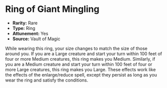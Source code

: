 # Ring of Giant Mingling

- **Rarity:** Rare
- **Type:** Ring
- **Attunement:** Yes
- **Source:** Vault of Magic

While wearing this ring, your size changes to match the size of those around you. If you are a Large creature and start your turn within 100 feet of four or more Medium creatures, this ring makes you Medium. Similarly, if you are a Medium creature and start your turn within 100 feet of four or more Large creatures, this ring makes you Large. These effects work like the effects of the enlarge/reduce spell, except they persist as long as you wear the ring and satisfy the conditions.
